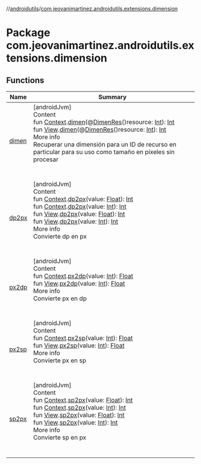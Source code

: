 //[androidutils](../index.md)/[com.jeovanimartinez.androidutils.extensions.dimension](index.md)



# Package com.jeovanimartinez.androidutils.extensions.dimension  


## Functions  
  
|  Name|  Summary| 
|---|---|
| <a name="com.jeovanimartinez.androidutils.extensions.dimension//dimen/android.content.Context#kotlin.Int/PointingToDeclaration/"></a>[dimen](dimen.md)| <a name="com.jeovanimartinez.androidutils.extensions.dimension//dimen/android.content.Context#kotlin.Int/PointingToDeclaration/"></a>[androidJvm]  <br>Content  <br>fun [Context](https://developer.android.com/reference/kotlin/android/content/Context.html).[dimen](dimen.md)(@[DimenRes](https://developer.android.com/reference/kotlin/androidx/annotation/DimenRes.html)()resource: [Int](https://kotlinlang.org/api/latest/jvm/stdlib/kotlin/-int/index.html)): [Int](https://kotlinlang.org/api/latest/jvm/stdlib/kotlin/-int/index.html)  <br>fun [View](https://developer.android.com/reference/kotlin/android/view/View.html).[dimen](dimen.md)(@[DimenRes](https://developer.android.com/reference/kotlin/androidx/annotation/DimenRes.html)()resource: [Int](https://kotlinlang.org/api/latest/jvm/stdlib/kotlin/-int/index.html)): [Int](https://kotlinlang.org/api/latest/jvm/stdlib/kotlin/-int/index.html)  <br>More info  <br>Recuperar una dimensión para un ID de recurso en particular para su uso como tamaño en píxeles sin procesar  <br><br><br>
| <a name="com.jeovanimartinez.androidutils.extensions.dimension//dp2px/android.content.Context#kotlin.Float/PointingToDeclaration/"></a>[dp2px](dp2px.md)| <a name="com.jeovanimartinez.androidutils.extensions.dimension//dp2px/android.content.Context#kotlin.Float/PointingToDeclaration/"></a>[androidJvm]  <br>Content  <br>fun [Context](https://developer.android.com/reference/kotlin/android/content/Context.html).[dp2px](dp2px.md)(value: [Float](https://kotlinlang.org/api/latest/jvm/stdlib/kotlin/-float/index.html)): [Int](https://kotlinlang.org/api/latest/jvm/stdlib/kotlin/-int/index.html)  <br>fun [Context](https://developer.android.com/reference/kotlin/android/content/Context.html).[dp2px](dp2px.md)(value: [Int](https://kotlinlang.org/api/latest/jvm/stdlib/kotlin/-int/index.html)): [Int](https://kotlinlang.org/api/latest/jvm/stdlib/kotlin/-int/index.html)  <br>fun [View](https://developer.android.com/reference/kotlin/android/view/View.html).[dp2px](dp2px.md)(value: [Float](https://kotlinlang.org/api/latest/jvm/stdlib/kotlin/-float/index.html)): [Int](https://kotlinlang.org/api/latest/jvm/stdlib/kotlin/-int/index.html)  <br>fun [View](https://developer.android.com/reference/kotlin/android/view/View.html).[dp2px](dp2px.md)(value: [Int](https://kotlinlang.org/api/latest/jvm/stdlib/kotlin/-int/index.html)): [Int](https://kotlinlang.org/api/latest/jvm/stdlib/kotlin/-int/index.html)  <br>More info  <br>Convierte dp en px  <br><br><br>
| <a name="com.jeovanimartinez.androidutils.extensions.dimension//px2dp/android.content.Context#kotlin.Int/PointingToDeclaration/"></a>[px2dp](px2dp.md)| <a name="com.jeovanimartinez.androidutils.extensions.dimension//px2dp/android.content.Context#kotlin.Int/PointingToDeclaration/"></a>[androidJvm]  <br>Content  <br>fun [Context](https://developer.android.com/reference/kotlin/android/content/Context.html).[px2dp](px2dp.md)(value: [Int](https://kotlinlang.org/api/latest/jvm/stdlib/kotlin/-int/index.html)): [Float](https://kotlinlang.org/api/latest/jvm/stdlib/kotlin/-float/index.html)  <br>fun [View](https://developer.android.com/reference/kotlin/android/view/View.html).[px2dp](px2dp.md)(value: [Int](https://kotlinlang.org/api/latest/jvm/stdlib/kotlin/-int/index.html)): [Float](https://kotlinlang.org/api/latest/jvm/stdlib/kotlin/-float/index.html)  <br>More info  <br>Convierte px en dp  <br><br><br>
| <a name="com.jeovanimartinez.androidutils.extensions.dimension//px2sp/android.content.Context#kotlin.Int/PointingToDeclaration/"></a>[px2sp](px2sp.md)| <a name="com.jeovanimartinez.androidutils.extensions.dimension//px2sp/android.content.Context#kotlin.Int/PointingToDeclaration/"></a>[androidJvm]  <br>Content  <br>fun [Context](https://developer.android.com/reference/kotlin/android/content/Context.html).[px2sp](px2sp.md)(value: [Int](https://kotlinlang.org/api/latest/jvm/stdlib/kotlin/-int/index.html)): [Float](https://kotlinlang.org/api/latest/jvm/stdlib/kotlin/-float/index.html)  <br>fun [View](https://developer.android.com/reference/kotlin/android/view/View.html).[px2sp](px2sp.md)(value: [Int](https://kotlinlang.org/api/latest/jvm/stdlib/kotlin/-int/index.html)): [Float](https://kotlinlang.org/api/latest/jvm/stdlib/kotlin/-float/index.html)  <br>More info  <br>Convierte px en sp  <br><br><br>
| <a name="com.jeovanimartinez.androidutils.extensions.dimension//sp2px/android.content.Context#kotlin.Float/PointingToDeclaration/"></a>[sp2px](sp2px.md)| <a name="com.jeovanimartinez.androidutils.extensions.dimension//sp2px/android.content.Context#kotlin.Float/PointingToDeclaration/"></a>[androidJvm]  <br>Content  <br>fun [Context](https://developer.android.com/reference/kotlin/android/content/Context.html).[sp2px](sp2px.md)(value: [Float](https://kotlinlang.org/api/latest/jvm/stdlib/kotlin/-float/index.html)): [Int](https://kotlinlang.org/api/latest/jvm/stdlib/kotlin/-int/index.html)  <br>fun [Context](https://developer.android.com/reference/kotlin/android/content/Context.html).[sp2px](sp2px.md)(value: [Int](https://kotlinlang.org/api/latest/jvm/stdlib/kotlin/-int/index.html)): [Int](https://kotlinlang.org/api/latest/jvm/stdlib/kotlin/-int/index.html)  <br>fun [View](https://developer.android.com/reference/kotlin/android/view/View.html).[sp2px](sp2px.md)(value: [Float](https://kotlinlang.org/api/latest/jvm/stdlib/kotlin/-float/index.html)): [Int](https://kotlinlang.org/api/latest/jvm/stdlib/kotlin/-int/index.html)  <br>fun [View](https://developer.android.com/reference/kotlin/android/view/View.html).[sp2px](sp2px.md)(value: [Int](https://kotlinlang.org/api/latest/jvm/stdlib/kotlin/-int/index.html)): [Int](https://kotlinlang.org/api/latest/jvm/stdlib/kotlin/-int/index.html)  <br>More info  <br>Convierte sp en px  <br><br><br>

